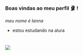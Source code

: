 ### Boas vindas ao meu perfil 🩰 !

*meu nome é lanna*

- estou estudando na alura 
#



![](https://media1.tenor.com/m/j4aZ5D7tGCUAAAAC/bjork.gif)

